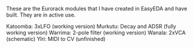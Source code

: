 These are the Eurorack modules that I have created in EasyEDA and have built. They are in active use.

Katoomba: 3xLFO (working version)
Murkutu: Decay and ADSR (fully working version)
Warrima: 2-pole filter (working version)
Wanala: 2xVCA (schematic)
Yîri: MIDI to CV (unfinished)
